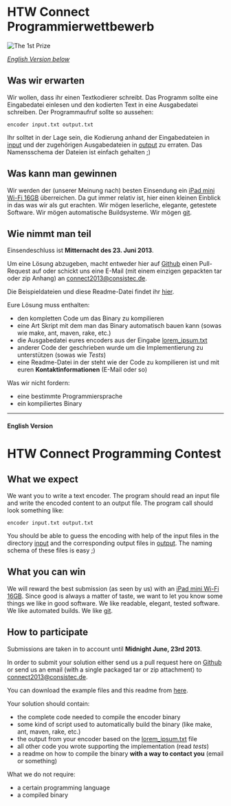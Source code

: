 # HTW Connect Programmierwettbewerb

![The 1st Prize](http://images.apple.com/ipad-mini/overview/images/hero.jpg)

_[English Version below](#english-version)_

## Was wir erwarten

Wir wollen, dass ihr einen Textkodierer schreibt. Das Programm sollte eine Eingabedatei einlesen und den kodierten Text in eine Ausgabedatei schreiben. Der Programmaufruf sollte so aussehen:

    encoder input.txt output.txt

Ihr solltet in der Lage sein, die Kodierung anhand der Eingabedateien in [input](/input/) und der zugehörigen Ausgabedateien in [output](/output/) zu erraten. Das Namensschema der Dateien ist einfach gehalten ;)

## Was kann man gewinnen
  
 Wir werden der (unserer Meinung nach) besten Einsendung ein [iPad mini Wi-Fi 16GB](http://www.apple.com/de/ipad-mini/overview/) überreichen. Da gut immer relativ ist, hier einen kleinen Einblick in das was wir als gut erachten. Wir mögen leserliche, elegante, getestete Software. Wir mögen automatische Buildsysteme. Wir mögen [git](http://git-scm.com).

## Wie nimmt man teil

Einsendeschluss ist **Mitternacht des 23. Juni 2013**.  
  
Um eine Lösung abzugeben, macht entweder hier auf [Github](https://github.com/consistec/connect2013) einen Pull-Request auf oder schickt uns eine E-Mail (mit einem einzigen gepackten tar oder zip Anhang) an [connect2013@consistec.de](mailto:connect2013@consistec.de). 
  
Die Beispieldateien und diese Readme-Datei findet ihr [hier](https://github.com/consistec/connect2013/archive/master.zip).   
  
Eure Lösung muss enthalten:

-  den kompletten Code um das Binary zu kompilieren
-  eine Art Skript mit dem man das Binary automatisch bauen kann (sowas wie make, ant, maven, rake, etc.)
-  die Ausgabedatei eures encoders aus der Eingabe [lorem_ipsum.txt](/input/lorem_ipsum.txt)
-  anderer Code der geschrieben wurde um die Implementierung zu unterstützen (sowas wie _Tests_)
-  eine Readme-Datei in der steht wie der Code zu kompilieren ist und mit euren **Kontaktinformationen** (E-Mail oder so)

Was wir nicht fordern:

-  eine bestimmte Programmiersprache
-  ein kompiliertes Binary
  
____
#### English Version

# HTW Connect Programming Contest
  
## What we expect

We want you to write a text encoder. The program should read an input file and write the encoded content to an output file. The program call should look something like:

    encoder input.txt output.txt

You should be able to guess the encoding with help of the input files in the directory [input](/input/) and the corresponding output files in [output](/output/). The naming schema of these files is easy ;)

## What you can win

We will reward the best submission (as seen by us) with an [iPad mini Wi-Fi 16GB](http://www.apple.com/de/ipad-mini/overview/). Since good is always a matter of taste, we want to let you know some things we like in good software. We like readable, elegant, tested software. We like automated builds. We like [git](http://git-scm.com).

## How to participate

Submissions are taken in to account until **Midnight June, 23rd 2013**.  
  
In order to submit your solution either send us a pull request here on [Github](https://github.com/consistec/connect2013) or send us an email (with a single packaged tar or zip attachment) to [connect2013@consistec.de](mailto:connect2013@consistec.de).  
  
You can download the example files and this readme from [here](https://github.com/consistec/connect2013/archive/master.zip).  
  
Your solution should contain:

-  the complete code needed to compile the encoder binary
-  some kind of script used to automatically build the binary (like make, ant, maven, rake, etc.)
-  the output from your encoder based on the [lorem_ipsum.txt](/input/lorem_ipsum.txt) file
-  all other code you wrote supporting the implementation (read _tests_)
-  a readme on how to compile the binary **with a way to contact you** (email or something)  
  
What we do not require:

-  a certain programming language
-  a compiled binary
